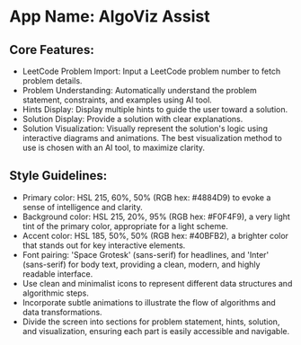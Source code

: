 # **App Name**: AlgoViz Assist

## Core Features:

- LeetCode Problem Import: Input a LeetCode problem number to fetch problem details.
- Problem Understanding: Automatically understand the problem statement, constraints, and examples using AI tool.
- Hints Display: Display multiple hints to guide the user toward a solution.
- Solution Display: Provide a solution with clear explanations.
- Solution Visualization: Visually represent the solution's logic using interactive diagrams and animations. The best visualization method to use is chosen with an AI tool, to maximize clarity.

## Style Guidelines:

- Primary color: HSL 215, 60%, 50% (RGB hex: #4884D9) to evoke a sense of intelligence and clarity.
- Background color: HSL 215, 20%, 95% (RGB hex: #F0F4F9), a very light tint of the primary color, appropriate for a light scheme.
- Accent color: HSL 185, 50%, 50% (RGB hex: #40BFB2), a brighter color that stands out for key interactive elements.
- Font pairing: 'Space Grotesk' (sans-serif) for headlines, and 'Inter' (sans-serif) for body text, providing a clean, modern, and highly readable interface.
- Use clean and minimalist icons to represent different data structures and algorithmic steps.
- Incorporate subtle animations to illustrate the flow of algorithms and data transformations.
- Divide the screen into sections for problem statement, hints, solution, and visualization, ensuring each part is easily accessible and navigable.